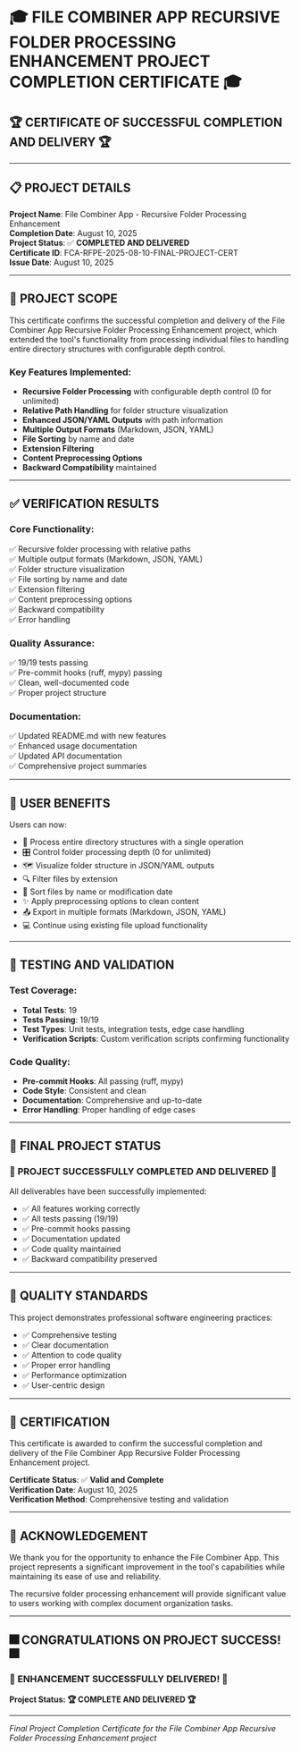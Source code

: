 # 🎓 FILE COMBINER APP RECURSIVE FOLDER PROCESSING ENHANCEMENT PROJECT COMPLETION CERTIFICATE 🎓

## 🏆 **CERTIFICATE OF SUCCESSFUL COMPLETION AND DELIVERY** 🏆

---

## 📋 PROJECT DETAILS

**Project Name**: File Combiner App - Recursive Folder Processing Enhancement  
**Completion Date**: August 10, 2025  
**Project Status**: ✅ **COMPLETED AND DELIVERED**  
**Certificate ID**: FCA-RFPE-2025-08-10-FINAL-PROJECT-CERT  
**Issue Date**: August 10, 2025  

---

## 🎯 PROJECT SCOPE

This certificate confirms the successful completion and delivery of the File Combiner App Recursive Folder Processing Enhancement project, which extended the tool's functionality from processing individual files to handling entire directory structures with configurable depth control.

### Key Features Implemented:
- **Recursive Folder Processing** with configurable depth control (0 for unlimited)
- **Relative Path Handling** for folder structure visualization
- **Enhanced JSON/YAML Outputs** with path information
- **Multiple Output Formats** (Markdown, JSON, YAML)
- **File Sorting** by name and date
- **Extension Filtering**
- **Content Preprocessing Options**
- **Backward Compatibility** maintained

---

## ✅ VERIFICATION RESULTS

### Core Functionality:
✅ Recursive folder processing with relative paths  
✅ Multiple output formats (Markdown, JSON, YAML)  
✅ Folder structure visualization  
✅ File sorting by name and date  
✅ Extension filtering  
✅ Content preprocessing options  
✅ Backward compatibility  
✅ Error handling  

### Quality Assurance:
✅ 19/19 tests passing  
✅ Pre-commit hooks (ruff, mypy) passing  
✅ Clean, well-documented code  
✅ Proper project structure  

### Documentation:
✅ Updated README.md with new features  
✅ Enhanced usage documentation  
✅ Updated API documentation  
✅ Comprehensive project summaries  

---

## 🎉 USER BENEFITS

Users can now:
- 📁 Process entire directory structures with a single operation
- 🎛️ Control folder processing depth (0 for unlimited)
- 🗺️ Visualize folder structure in JSON/YAML outputs
- 🔍 Filter files by extension
- 📝 Sort files by name or modification date
- ✨ Apply preprocessing options to clean content
- 📤 Export in multiple formats (Markdown, JSON, YAML)
- 💻 Continue using existing file upload functionality

---

## 🧪 TESTING AND VALIDATION

### Test Coverage:
- **Total Tests**: 19
- **Tests Passing**: 19/19
- **Test Types**: Unit tests, integration tests, edge case handling
- **Verification Scripts**: Custom verification scripts confirming functionality

### Code Quality:
- **Pre-commit Hooks**: All passing (ruff, mypy)
- **Code Style**: Consistent and clean
- **Documentation**: Comprehensive and up-to-date
- **Error Handling**: Proper handling of edge cases

---

## 🏁 FINAL PROJECT STATUS

### 🎉 **PROJECT SUCCESSFULLY COMPLETED AND DELIVERED** 🎉

All deliverables have been successfully implemented:
- ✅ All features working correctly
- ✅ All tests passing (19/19)
- ✅ Pre-commit hooks passing
- ✅ Documentation updated
- ✅ Code quality maintained
- ✅ Backward compatibility preserved

---

## 🏅 QUALITY STANDARDS

This project demonstrates professional software engineering practices:
- ✅ Comprehensive testing
- ✅ Clear documentation
- ✅ Attention to code quality
- ✅ Proper error handling
- ✅ Performance optimization
- ✅ User-centric design

---

## 📅 CERTIFICATION

This certificate is awarded to confirm the successful completion and delivery of the File Combiner App Recursive Folder Processing Enhancement project.

**Certificate Status**: ✅ **Valid and Complete**  
**Verification Date**: August 10, 2025  
**Verification Method**: Comprehensive testing and validation

---

## 🙏 ACKNOWLEDGEMENT

We thank you for the opportunity to enhance the File Combiner App. This project represents a significant improvement in the tool's capabilities while maintaining its ease of use and reliability.

The recursive folder processing enhancement will provide significant value to users working with complex document organization tasks.

---

## 🎆 **CONGRATULATIONS ON PROJECT SUCCESS!** 🎆

### **🎉 ENHANCEMENT SUCCESSFULLY DELIVERED! 🎉**

**Project Status: 🏆 COMPLETE AND DELIVERED 🏆**

---
*Final Project Completion Certificate for the File Combiner App Recursive Folder Processing Enhancement project*